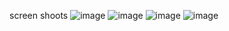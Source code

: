 screen shoots
![image](https://user-images.githubusercontent.com/73869439/120925372-f7b42e80-c6f5-11eb-949e-e2c759e7818f.png)
![image](https://user-images.githubusercontent.com/73869439/120925544-a3f61500-c6f6-11eb-9395-feebc2399317.png)
![image](https://user-images.githubusercontent.com/73869439/120925582-cbe57880-c6f6-11eb-80a2-e4a5899cce3c.png)
![image](https://user-images.githubusercontent.com/73869439/120925621-051de880-c6f7-11eb-81b4-322f2114ecb5.png)





